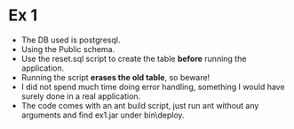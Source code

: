 Ex 1
========

 - The DB used is postgresql.
 - Using the Public schema.
 - Use the reset.sql script to create the table **before** running the application.
 - Running the script **erases the old table**, so beware!
 - I did not spend much time doing error handling, something I would have surely done in a real application.
 - The code comes with an ant build script, just run ant without any arguments and find ex1.jar under bin\deploy.